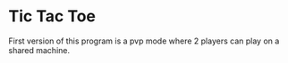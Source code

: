 # Tic Tac Toe
First version of this program is a pvp mode where 2 players can play on a shared machine.
